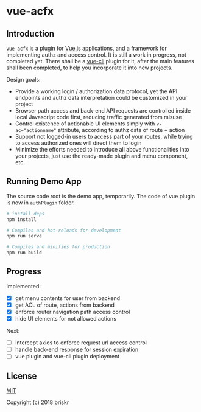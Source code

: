 # vue-acfx

## Introduction

`vue-acfx` is a plugin for [Vue.js](http://vuejs.org) applications, and a framework for implementing authz and access control.  It is still a work in progress, not completed yet. There shall be a [vue-cli](http://cli.vuejs.org/) plugin for it, after the main features shall been completed, to help you incorporate it into new projects.

Design goals:

- Provide a working login / authorization data protocol, yet the API endpoints and authz data interpretation could be customized in your project
- Browser path access and back-end API requests are controlled inside local Javascript code first, reducing traffic generated from misuse
- Control existence of actionable UI elements simply with `v-ac="actionname"` attribute, according to authz data of route + action
- Support not logged-in users to access part of your routes, while trying to access authorized ones will direct them to login
- Minimize the efforts needed to introduce all above functionalities into your projects, just use the ready-made plugin and menu component, etc.

## Running Demo App

The source code root is the demo app, temporarily. The code of vue plugin is now in `authPlugin` folder.

``` bash
# install deps
npm install

# Compiles and hot-reloads for development
npm run serve

# Compiles and minifies for production
npm run build
```

## Progress

Implemented:
- [x] get menu contents for user from backend
- [x] get ACL of route, actions from backend
- [x] enforce router navigation path access control
- [x] hide UI elements for not allowed actions

Next:
- [ ] intercept axios to enforce request url access control
- [ ] handle back-end response for session expiration
- [ ] vue plugin and vue-cli plugin deployment

## License
[MIT](http://opensource.org/licenses/MIT)

Copyright (c) 2018 briskr
